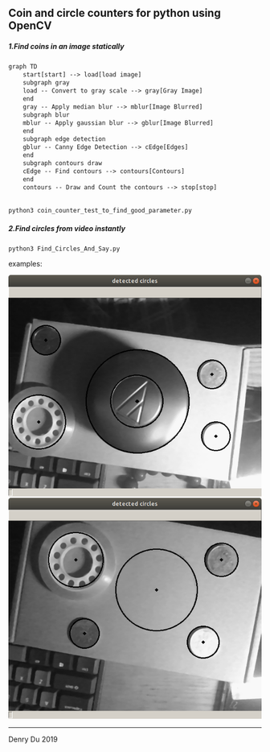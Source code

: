 ## Coin and circle counters for python using OpenCV
##### 1.Find coins in an image statically
```mermaid
graph TD
    start[start] --> load[load image]
    subgraph gray
    load -- Convert to gray scale --> gray[Gray Image]
    end
    gray -- Apply median blur --> mblur[Image Blurred]
    subgraph blur
    mblur -- Apply gaussian blur --> gblur[Image Blurred]
    end
    subgraph edge detection
    gblur -- Canny Edge Detection --> cEdge[Edges]
    end
    subgraph contours draw
    cEdge -- Find contours --> contours[Contours]
    end
    contours -- Draw and Count the contours --> stop[stop]
    
```
<!--load image -> convert to grey scale -> apply median blur -> apply gaussian blur -> apply canny edge detection -> find contours -> draw contours -> count the number of contours -> thus, count the number of coins.<br><br>-->
```
python3 coin_counter_test_to_find_good_parameter.py
```

##### 2.Find circles from video instantly
```
python3 Find_Circles_And_Say.py
```
examples:

<img src="./find_circles_ex/find_circles_test_1.png" width="600"  alt="test_1"/>
<img src="./find_circles_ex/find_circles_test_2.png" width="600"  alt="test_2"/>

***         

Denry Du 2019
